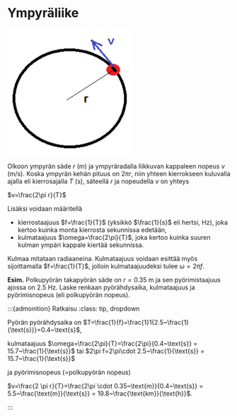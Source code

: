 # Ympyräliike

![Liike ympyräradalla](ympyra.png "Liike ympyräradalla")

Olkoon ympyrän säde $r$ (m) ja ympyräradalla liikkuvan kappaleen nopeus $v$ (m/s). Koska ympyrän kehän pituus on $2\pi r$, niin yhteen kierrokseen kuluvalla ajalla eli kierrosajalla $T$ (s), säteellä $r$ ja nopeudella $v$ on yhteys

$v=\frac{2\pi r}{T}$

Lisäksi voidaan määritellä 

- kierrostaajuus $f=\frac{1}{T}$ (yksikkö $\frac{1}{s}$ eli hertsi, Hz), joka kertoo kuinka monta kierrosta sekunnissa edetään, 
- kulmataajuus $\omega=\frac{2\pi}{T}$, joka kertoo kuinka suuren kulman ympäri kappale kiertää sekunnissa.

Kulmaa mitataan radiaaneina. Kulmataajuus voidaan esittää myös sijoittamalla $f=\frac{1}{T}$, jolloin kulmataajuudeksi tulee $\omega=2\pi f$.
    
**Esim.** Polkupyörän takapyörän säde on $r=0.35~\text{m}$ ja sen pyörimistaajuus ajossa on $2.5~\text{Hz}$. Laske renkaan pyörähdysaika, kulmataajuus ja pyörimisnopeus (eli polkupyörän nopeus).

:::{admonition} Ratkaisu
:class: tip, dropdown

Pyörän pyörähdysaika on	$T=\frac{1}{f}=\frac{1}1{2.5~\frac{1}{\text{s}}}=0.4~\text{s}$,

kulmataajuus $\omega=\frac{2\pi}{T}=\frac{2\pi}{0.4~\text{s}} = 15.7~\frac{1}{\text{s}}$ tai $2\pi f=2\pi\cdot 2.5~\frac{1}{\text{s}} = 15.7~\frac{1}{\text{s}}$

ja pyörimisnopeus (=polkupyörän nopeus) 

$v=\frac{2 \pi r}{T}=\frac{2\pi \cdot 0.35~\text{m}}{0.4~\text{s}} = 5.5~\frac{\text{m}}{\text{s}} = 19.8~\frac{\text{km}}{\text{h}}$.

:::
